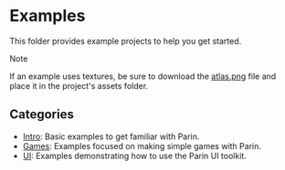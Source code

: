 # Examples

This folder provides example projects to help you get started. 

> [!NOTE]
> If an example uses textures,
> be sure to download the [atlas.png](atlas.png) file and place it in the project's assets folder.

## Categories
- [Intro](intro): Basic examples to get familiar with Parin.
- [Games](games): Examples focused on making simple games with Parin.
- [UI](ui): Examples demonstrating how to use the Parin UI toolkit.
